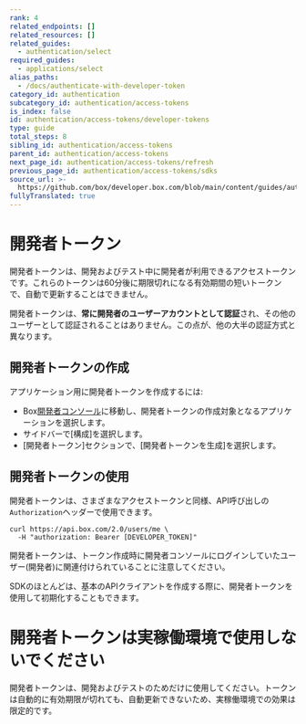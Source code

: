 ```yaml
---
rank: 4
related_endpoints: []
related_resources: []
related_guides:
  - authentication/select
required_guides:
  - applications/select
alias_paths:
  - /docs/authenticate-with-developer-token
category_id: authentication
subcategory_id: authentication/access-tokens
is_index: false
id: authentication/access-tokens/developer-tokens
type: guide
total_steps: 8
sibling_id: authentication/access-tokens
parent_id: authentication/access-tokens
next_page_id: authentication/access-tokens/refresh
previous_page_id: authentication/access-tokens/sdks
source_url: >-
  https://github.com/box/developer.box.com/blob/main/content/guides/authentication/access-tokens/developer-tokens.md
fullyTranslated: true
---
```

# 開発者トークン

開発者トークンは、開発およびテスト中に開発者が利用できるアクセストークンです。これらのトークンは60分後に期限切れになる有効期間の短いトークンで、自動で更新することはできません。

開発者トークンは、**常に開発者のユーザーアカウントとして認証**され、その他のユーザーとして認証されることはありません。この点が、他の大半の認証方式と異なります。

## 開発者トークンの作成

アプリケーション用に開発者トークンを作成するには:

* Box[開発者コンソール][devconsole]に移動し、開発者トークンの作成対象となるアプリケーションを選択します。
* サイドバーで\[構成]を選択します。
* \[開発者トークン]セクションで、\[開発者トークンを生成]を選択します。

## 開発者トークンの使用

開発者トークンは、さまざまなアクセストークンと同様、API呼び出しの`Authorization`ヘッダーで使用できます。

```curl
curl https://api.box.com/2.0/users/me \
  -H "authorization: Bearer [DEVELOPER_TOKEN]"
```

<Message warning>

開発者トークンは、トークン作成時に開発者コンソールにログインしていたユーザー(開発者)に関連付けられていることに注意してください。

</Message>

SDKのほとんどは、基本のAPIクライアントを作成する際に、開発者トークンを使用して初期化することもできます。

<Samples id="x_auth" variant="init_with_dev_token">

</Samples>

<Message type="danger">

# 開発者トークンは実稼働環境で使用しないでください

開発者トークンは、開発およびテストのためだけに使用してください。トークンは自動的に有効期限が切れても、自動更新できないため、実稼働環境での効果は限定的です。

</Message>

[devconsole]: https://app.box.com/developers/console
